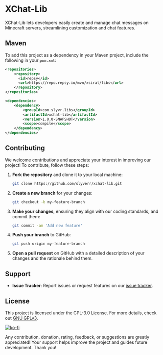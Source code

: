 # XChat-Lib

XChat-Lib lets developers easily create and manage chat messages on Minecraft servers, streamlining customization and
chat features.

## Maven

To add this project as a dependency in your Maven
project, include the following in your `pom.xml`:

```xml
<repositories>
    <repository>
      <id>repsy</id>
      <url>https://repo.repsy.io/mvn/xsirat/libs</url>
    </repository>
</repositories>

<dependencies>
    <dependency>
        <groupId>com.slyvr.libs</groupId>
        <artifactId>xchat-lib</artifactId>
        <version>1.0.0-SNAPSHOT</version>
        <scope>compile</scope>
    </dependency>
</dependencies>
```

## Contributing

We welcome contributions and appreciate your interest in improving our project! To contribute, follow these steps:

1. **Fork the repository** and clone it to your local machine:

    ```bash
    git clone https://github.com/slyverr/xchat-lib.git
    ```

2. **Create a new branch** for your changes:

    ```bash
    git checkout -b my-feature-branch
    ```

3. **Make your changes**, ensuring they align with our coding standards, and commit them:

    ```bash
    git commit -am 'Add new feature'
    ```

4. **Push your branch** to GitHub:

    ```bash
    git push origin my-feature-branch
    ```

5. **Open a pull request** on GitHub with a detailed description of your changes and the rationale behind them.

## Support

- **Issue Tracker**: Report issues or request features on
  our [issue tracker](https://github.com/Slyverr/XChat-Lib/issues).

## License

This project is licensed under the GPL-3.0 License. For more details, check
out [GNU GPLv3](https://choosealicense.com/licenses/gpl-3.0/).

[![ko-fi](https://ko-fi.com/img/githubbutton_sm.svg)](https://ko-fi.com/M4M711P88Q)

Any contribution, donation, rating, feedback, or suggestions are greatly appreciated! Your support helps improve the
project and guides future development. Thank you!